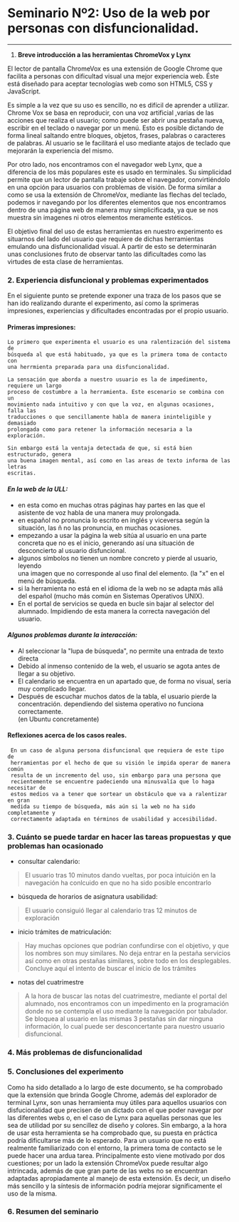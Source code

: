 
# Seminario Nº2: Uso de la web por personas con disfuncionalidad.

***

1. **Breve introducción a las herramientas ChromeVox y Lynx**

El lector de pantalla ChromeVox es una extensión de Google Chrome que facilita a 
personas con dificultad visual una mejor experiencia web. Éste está diseñado para 
aceptar tecnologías web como son HTML5, CSS y JavaScript.

Es simple a la vez que su uso es sencillo, no es difícil de aprender a utilizar. 
Chrome Vox se basa en reproducir, con una voz artificial ,varias de las acciones que 
realiza el usuario; como puede ser abrir una pestaña nueva, escribir en el teclado o 
navegar por un menú. Esto es posible dictando de forma lineal saltando entre bloques, 
objetos, frases, palabras o caracteres de palabras. Al usuario se le facilitará el 
uso mediante atajos de teclado que mejorarán la experiencia del mismo. 

Por otro lado, nos encontramos con el navegador web Lynx, que a diferencia de los más 
populares este es usado en terminales. Su simplicidad permite que un lector de 
pantalla trabaje sobre el navegador, convirtiéndolo en una opción para usuarios con 
problemas de visión. De forma similar a como se usa la extensión de ChromeVox, 
mediante las flechas del teclado, podemos ir navegando por los diferentes elementos 
que nos encontramos dentro de una página web de manera muy simplicificada, ya que se 
nos muestra sin imagenes ni otros elementos meramente estéticos.

El objetivo final del uso de estas herramientas en nuestro experimento es situarnos 
del lado del usuario que requiere de dichas herramientas emulando una 
disfuncionalidad visual. A partir de esto se determinarán unas conclusiones fruto de 
observar tanto las dificultades como las virtudes de esta clase de herramientas.


### 2. **Experiencia disfuncional y problemas experimentados**

  En el siguiente punto se pretende exponer una traza de los pasos que se han ido realizando durante el experimento, así como la sprimeras impresiones, experiencias y dificultades encontradas por el propio usuario.

  #### Primeras impresiones: 
   
    Lo primero que experimenta el usuario es una ralentización del sistema de  
    búsqueda al que está habituado, ya que es la primera toma de contacto con 
    una herrmienta preparada para una disfuncionalidad.

    La sensación que aborda a nuestro usuario es la de impedimento, requiere un largo 
    proceso de costumbre a la herramienta. Este escenario se combina con un 
    movimiento nada intuitivo y con que la voz, en algunas ocasiones, falla las 
    traducciones o que sencillamente habla de manera ininteligible y demasiado 
    prolongada como para retener la información necesaria a la exploración.

    Sin embargo está la ventaja detectada de que, si está bien estructurado, genera 
    una buena imagen mental, así como en las areas de texto informa de las letras 
    escritas.

   

  #### ***En la web de la ULL:***
  - en esta como en muchas otras páginas hay partes en las que el asistente de 
    voz habla de una manera muy prolongada. 
  - en español no pronuncia lo escrito en inglés y viceversa según la situación, 
    las ñ no las pronuncia, en muchas ocasiones.
  - empezando a usar la página la web sitúa al usuario en una parte concreta que 
    no es el inicio, generando así una situación de desconcierto al usuario 
    disfuncional.
  - algunos símbolos no tienen un nombre concreto y pierde al usuario, leyendo  
    una imagen que no corresponde al uso final del elemento. (la "x" en el menú 
    de búsqueda.
  - si la herramienta no está en el idioma de la web no se adapta más allá del 
    español (mucho más común en Sistemas Operativos UNIX).
  - En el portal de servicios se queda en bucle sin bajar al selector del 
    alumnado. Impidiendo de esta manera la correcta navegación del usuario.

  #### ***Algunos problemas durante la interacción:***
  - Al seleccionar la "lupa de búsqueda", no permite una entrada de texto directa
  - Debido al inmenso contenido de la web, el usuario se agota  antes de llegar a 
    su objetivo.
  - El calendario se encuentra en un apartado que, de forma no visual, seria      
    muy complicado llegar.
  - Después de escuchar muchos datos de la tabla, el usuario pierde la  
    concentración.
    dependiendo del sistema operativo no funciona correctamente.  
    (en Ubuntu concretamente)
  
  #### Reflexiones acerca de los casos reales.

     En un caso de alguna persona disfuncional que requiera de este tipo de 
     herramientas por el hecho de que su visión le impida operar de manera común 
     resulta de un incremento del uso, sin embargo para una persona que 
     recientemente se encuentre padeciendo una minusvalía que lo haga necesitar de 
     estos medios va a tener que sortear un obstáculo que va a ralentizar en gran 
     medida su tiempo de búsqueda, más aún si la web no ha sido completamente y 
     correctamente adaptada en términos de usabilidad y accesibilidad.

### 3. **Cuánto se puede tardar en hacer las tareas propuestas y que problemas han ocasionado**
  
  
  - consultar calendario:
  > El usuario tras 10 minutos dando vueltas, por poca intuición en la navegación ha 
  > conlcuido en que no ha sido posible encontrarlo
  
  - búsqueda de horarios de asignatura usabilidad:
  > El usuario consiguió llegar al calendario tras 12 minutos de exploración
  
  - inicio trámites de matriculación:
  
  > Hay muchas opciones que podrían confundirse con el objetivo, y que los nombres 
  > son muy similares.
  > No deja entrar en la pestaña servicios así como en otras pestañas similares, 
  > sobre todo en los desplegables.
  > Concluye aquí el intento de buscar el inicio de los trámites 
  
  
  - notas del cuatrimestre
  >  A la hora de buscar las notas del cuatrimestre, mediante el portal del alumnado, 
  >  nos encontramos con un impedimento en la programación donde no se contempla el 
  >  uso mediante la navegación por tabulador. Se bloquea al usuario en las mismas 3 
  >  pestañas sin dar ninguna información, lo cual puede ser desconcertante para 
  >  nuestro usuario disfuncional.

### 4. **Más problemas de disfuncionalidad**

### 5. **Conclusiones del experimento**
  
  Como ha sido detallado a lo largo de este documento, se ha comprobado
  que la extensión que brinda Google Chrome, además del explorador de terminal Lynx,
  son unas herramienta muy útiles para aquellos usuarios con disfucionalidad que precisen 
  de un dictado con el que poder navegar por las diferentes webs o, en el caso de Lynx
  para aquellas personas que les sea de utilidad por su sencillez de diseño y colores.
  Sin embargo, a la hora de usar esta herramienta se ha comprobado que, su puesta en práctica
  podría dificultarse más de lo esperado. Para un usuario que no está realmente familiarizado con
  el entorno, la primera toma de contacto se le puede hacer una ardua tarea. Principalmente 
  esto viene motivado por dos cuestiones; por un lado la extensión ChromeVox puede resultar
  algo intrincada, además de que gran parte de las webs no se encuentran adaptadas apropiadamente al
  manejo de esta extensión. Es decir, un diseño más sencillo y la síntesis de información podría 
  mejorar significamente el uso de la misma.

### 6. **Resumen del seminario**
